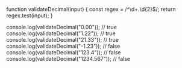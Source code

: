 function validateDecimal(input) {
const regex = /^\d+\.\d{2}$/;
return regex.test(input);
}

console.log(validateDecimal("0.00")); // true
console.log(validateDecimal("1.22")); // true
console.log(validateDecimal("21.33")); // true
console.log(validateDecimal("-1.23")); // false
console.log(validateDecimal("123.4")); // false
console.log(validateDecimal("1234.567")); // false

